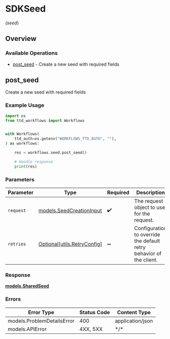 # SDKSeed
(*seed*)

## Overview

### Available Operations

* [post_seed](#post_seed) - Create a new seed with required fields

## post_seed

Create a new seed with required fields

### Example Usage

```python
import os
from ttd_workflows import Workflows


with Workflows(
    ttd_auth=os.getenv("WORKFLOWS_TTD_AUTH", ""),
) as workflows:

    res = workflows.seed.post_seed()

    # Handle response
    print(res)

```

### Parameters

| Parameter                                                           | Type                                                                | Required                                                            | Description                                                         |
| ------------------------------------------------------------------- | ------------------------------------------------------------------- | ------------------------------------------------------------------- | ------------------------------------------------------------------- |
| `request`                                                           | [models.SeedCreationInput](../../models/seedcreationinput.md)       | :heavy_check_mark:                                                  | The request object to use for the request.                          |
| `retries`                                                           | [Optional[utils.RetryConfig]](../../models/utils/retryconfig.md)    | :heavy_minus_sign:                                                  | Configuration to override the default retry behavior of the client. |

### Response

**[models.SharedSeed](../../models/sharedseed.md)**

### Errors

| Error Type                 | Status Code                | Content Type               |
| -------------------------- | -------------------------- | -------------------------- |
| models.ProblemDetailsError | 400                        | application/json           |
| models.APIError            | 4XX, 5XX                   | \*/\*                      |